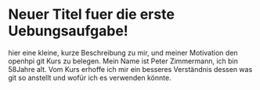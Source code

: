 # Neuer Titel fuer die erste Uebungsaufgabe!
hier eine kleine, kurze Beschreibung zu mir, und meiner Motivation den openhpi git Kurs zu belegen.
Mein Name ist Peter Zimmermann, ich bin 58Jahre alt. Vom Kurs erhoffe ich mir ein besseres Verständnis dessen was git so anstellt und wofür ich es verwenden könnte.

